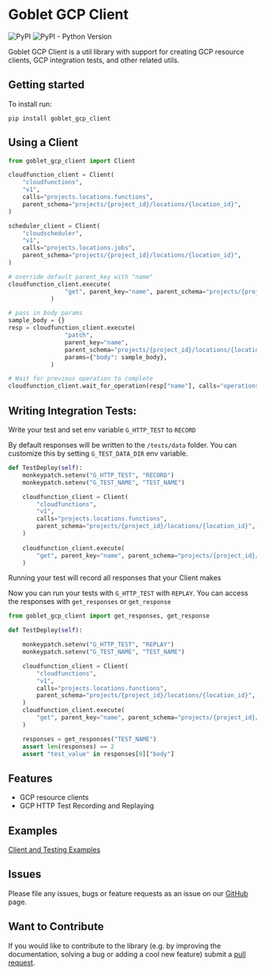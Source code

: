 # Goblet GCP Client

![PyPI](https://img.shields.io/pypi/v/goblet_gcp_client?color=blue&style=plastic)
![PyPI - Python Version](https://img.shields.io/pypi/pyversions/goblet_gcp_client?style=plastic)

 Goblet GCP Client is a util library with support for creating GCP resource clients, GCP integration tests, and other related utils.

## Getting started

To install run: 

`pip install goblet_gcp_client`

## Using a Client

```python
from goblet_gcp_client import Client

cloudfunction_client = Client(
    "cloudfunctions",
    "v1",
    calls="projects.locations.functions",
    parent_schema="projects/{project_id}/locations/{location_id}",
)

scheduler_client = Client(
    "cloudscheduler",
    "v1",
    calls="projects.locations.jobs",
    parent_schema="projects/{project_id}/locations/{location_id}",
)

# override default parent_key with "name"
cloudfunction_client.execute(
                "get", parent_key="name", parent_schema="projects/{project_id}/locations/{location_id}/functions/{name}"
            )

# pass in body params
sample_body = {}
resp = cloudfunction_client.execute(
                "patch",
                parent_key="name",
                parent_schema="projects/{project_id}/locations/{location_id}/functions/{name}",
                params={"body": sample_body},
            )

# Wait for previous operation to complete
cloudfunction_client.wait_for_operation(resp["name"], calls="operations")
```

## Writing Integration Tests:

Write your test and set env variable `G_HTTP_TEST` to `RECORD`

By default responses will be written to the `/tests/data` folder. You can customize this by setting `G_TEST_DATA_DIR` env variable.

```python
def TestDeploy(self):
    monkeypatch.setenv("G_HTTP_TEST", "RECORD")
    monkeypatch.setenv("G_TEST_NAME", "TEST_NAME")

    cloudfunction_client = Client(
        "cloudfunctions",
        "v1",
        calls="projects.locations.functions",
        parent_schema="projects/{project_id}/locations/{location_id}",
    )
    
    cloudfunction_client.execute(
        "get", parent_key="name", parent_schema="projects/{project_id}/locations/{location_id}/functions/{name}"
    )
```
Running your test will record all responses that your Client makes

Now you can run your tests with `G_HTTP_TEST` with `REPLAY`. You can access the responses with `get_responses` or `get_response`

```python
from goblet_gcp_client import get_responses, get_response

def TestDeploy(self):

    monkeypatch.setenv("G_HTTP_TEST", "REPLAY")
    monkeypatch.setenv("G_TEST_NAME", "TEST_NAME")

    cloudfunction_client = Client(
        "cloudfunctions",
        "v1",
        calls="projects.locations.functions",
        parent_schema="projects/{project_id}/locations/{location_id}",
    )
    cloudfunction_client.execute(
        "get", parent_key="name", parent_schema="projects/{project_id}/locations/{location_id}/functions/{name}"
    )

    responses = get_responses("TEST_NAME")
    assert len(responses) == 2
    assert "test_value" in responses[0]["body"]
```

## Features

* GCP resource clients
* GCP HTTP Test Recording and Replaying

## Examples

[Client and Testing Examples](https://github.com/goblet/goblet_gcp_client/blob/main/examples)


## Issues

Please file any issues, bugs or feature requests as an issue on our [GitHub](https://github.com/goblet/goblet_gcp_client/issues) page.

## Want to Contribute

If you would like to contribute to the library (e.g. by improving the documentation, solving a bug or adding a cool new feature) submit a [pull request](https://github.com/goblet/goblet_gcp_client/pulls).
